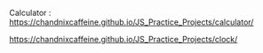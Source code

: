 Calculator :
https://chandnixcaffeine.github.io/JS_Practice_Projects/calculator/

https://chandnixcaffeine.github.io/JS_Practice_Projects/clock/
